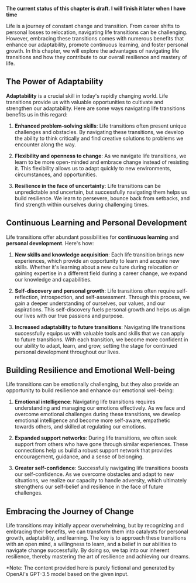 **The current status of this chapter is draft. I will finish it later when I have time**

Life is a journey of constant change and transition. From career shifts to personal losses to relocation, navigating life transitions can be challenging. However, embracing these transitions comes with numerous benefits that enhance our adaptability, promote continuous learning, and foster personal growth. In this chapter, we will explore the advantages of navigating life transitions and how they contribute to our overall resilience and mastery of life.

The Power of Adaptability
-------------------------

**Adaptability** is a crucial skill in today's rapidly changing world. Life transitions provide us with valuable opportunities to cultivate and strengthen our adaptability. Here are some ways navigating life transitions benefits us in this regard:

1. **Enhanced problem-solving skills**: Life transitions often present unique challenges and obstacles. By navigating these transitions, we develop the ability to think critically and find creative solutions to problems we encounter along the way.

2. **Flexibility and openness to change**: As we navigate life transitions, we learn to be more open-minded and embrace change instead of resisting it. This flexibility allows us to adapt quickly to new environments, circumstances, and opportunities.

3. **Resilience in the face of uncertainty**: Life transitions can be unpredictable and uncertain, but successfully navigating them helps us build resilience. We learn to persevere, bounce back from setbacks, and find strength within ourselves during challenging times.

Continuous Learning and Personal Development
--------------------------------------------

Life transitions offer abundant possibilities for **continuous learning** and **personal development**. Here's how:

1. **New skills and knowledge acquisition**: Each life transition brings new experiences, which provide an opportunity to learn and acquire new skills. Whether it's learning about a new culture during relocation or gaining expertise in a different field during a career change, we expand our knowledge and capabilities.

2. **Self-discovery and personal growth**: Life transitions often require self-reflection, introspection, and self-assessment. Through this process, we gain a deeper understanding of ourselves, our values, and our aspirations. This self-discovery fuels personal growth and helps us align our lives with our true passions and purpose.

3. **Increased adaptability to future transitions**: Navigating life transitions successfully equips us with valuable tools and skills that we can apply to future transitions. With each transition, we become more confident in our ability to adapt, learn, and grow, setting the stage for continued personal development throughout our lives.

Building Resilience and Emotional Well-being
--------------------------------------------

Life transitions can be emotionally challenging, but they also provide an opportunity to build resilience and enhance our emotional well-being:

1. **Emotional intelligence**: Navigating life transitions requires understanding and managing our emotions effectively. As we face and overcome emotional challenges during these transitions, we develop emotional intelligence and become more self-aware, empathetic towards others, and skilled at regulating our emotions.

2. **Expanded support networks**: During life transitions, we often seek support from others who have gone through similar experiences. These connections help us build a robust support network that provides encouragement, guidance, and a sense of belonging.

3. **Greater self-confidence**: Successfully navigating life transitions boosts our self-confidence. As we overcome obstacles and adapt to new situations, we realize our capacity to handle adversity, which ultimately strengthens our self-belief and resilience in the face of future challenges.

Embracing the Journey of Change
-------------------------------

Life transitions may initially appear overwhelming, but by recognizing and embracing their benefits, we can transform them into catalysts for personal growth, adaptability, and learning. The key is to approach these transitions with an open mind, a willingness to learn, and a belief in our abilities to navigate change successfully. By doing so, we tap into our inherent resilience, thereby mastering the art of resilience and achieving our dreams.

\*Note: The content provided here is purely fictional and generated by OpenAI's GPT-3.5 model based on the given input.
